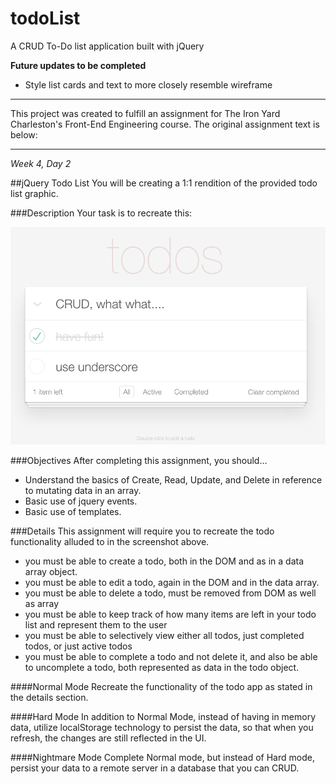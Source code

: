 # todoList
A CRUD To-Do list application built with jQuery

**Future updates to be completed**
* Style list cards and text to more closely resemble wireframe

----------------------------------

This project was created to fulfill an assignment for The Iron Yard Charleston's Front-End Engineering course. The original assignment text is below:

----------------------------------

*Week 4, Day 2*

##jQuery Todo List
You will be creating a 1:1 rendition of the provided todo list graphic.

###Description
Your task is to recreate this: 

![alt text](https://raw.githubusercontent.com/adlondon/todoList/master/todoList.png "Todo List Wireframe")


###Objectives
After completing this assignment, you should…

* Understand the basics of Create, Read, Update, and Delete in reference to mutating data in an array.
* Basic use of jquery events.
* Basic use of templates.

###Details
This assignment will require you to recreate the todo functionality alluded to in the screenshot above.

* you must be able to create a todo, both in the DOM and as in a data array object.
* you must be able to edit a todo, again in the DOM and in the data array.
* you must be able to delete a todo, must be removed from DOM as well as array
* you must be able to keep track of how many items are left in your todo list and represent them to the user
* you must be able to selectively view either all todos, just completed todos, or just active todos
* you must be able to complete a todo and not delete it, and also be able to uncomplete a todo, both represented as data in the todo object.

####Normal Mode
Recreate the functionality of the todo app as stated in the details section.

####Hard Mode
In addition to Normal Mode, instead of having in memory data, utilize localStorage technology to persist the data, so that when you refresh, the changes are still reflected in the UI.

####Nightmare Mode
Complete Normal mode, but instead of Hard mode, persist your data to a remote server in a database that you can CRUD.
